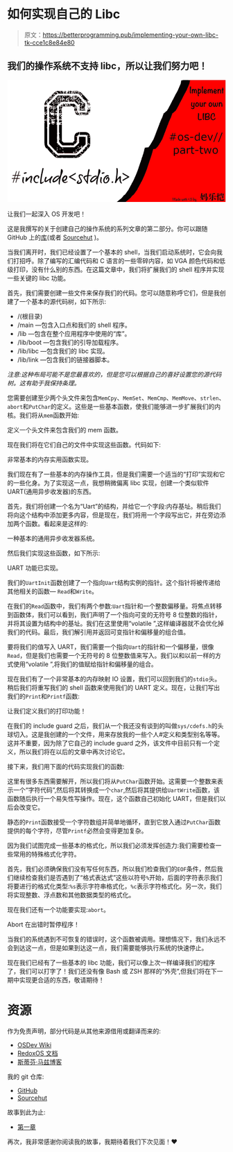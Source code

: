 # 如何实现自己的 Libc

> 原文：<https://betterprogramming.pub/implementing-your-own-libc-tk-cce1c8e84e80>

## 我们的操作系统不支持 libc，所以让我们努力吧！

![](img/db8eb6cf6e541c7c02225bf7ad5ad423.png)

让我们一起深入 OS 开发吧！

这是我撰写的关于创建自己的操作系统的系列文章的第二部分。你可以跟随 GitHub 上的[库](https://github.com/azyklus/sys3)(或者 [Sourcehut](https://git.sr.ht/~azyklus/sys3) )。

当我们离开时，我们已经设置了一个基本的 shell，当我们启动系统时，它会向我们打招呼。除了编写的汇编代码和 C 语言的一些零碎内容，如 VGA 颜色代码和低级打印，没有什么别的东西。在这篇文章中，我们将扩展我们的 shell 程序并实现一些关键的 libc 功能。

首先，我们需要创建一些文件来保存我们的代码。您可以随意称呼它们，但是我创建了一个基本的源代码树，如下所示:

*   /(根目录)
*   /main —包含入口点和我们的 shell 程序。
*   /lib —包含在整个应用程序中使用的“库”。
*   /lib/boot —包含我们的引导加载程序。
*   /lib/libc —包含我们的 libc 实现。
*   /lib/link —包含我们的链接器脚本。

*注意:这种布局可能不是您最喜欢的，但是您可以根据自己的喜好设置您的源代码树。这有助于我保持条理。*

您需要创建至少两个头文件来包含`MemCpy`、`MemSet`、`MemCmp`、`MemMove`、`strlen`、`abort`和`PutChar`的定义。这些是一些基本函数，使我们能够进一步扩展我们的内核。我们将从`mem`函数开始:

定义一个头文件来包含我们的 mem 函数。

现在我们将在它们自己的文件中实现这些函数。代码如下:

非常基本的内存实用函数实现。

我们现在有了一些基本的内存操作工具，但是我们需要一个适当的“打印”实现和它的一些化身。为了实现这一点，我想稍微偏离 libc 实现，创建一个类似软件 UART(通用异步收发器)的东西。

首先，我们将创建一个名为“Uart”的结构，并给它一个字段:内存基址。稍后我们将向这个结构中添加更多内容，但是现在，我们将用一个字段写出它，并在旁边添加两个函数。看起来是这样的:

一种基本的通用异步收发器系统。

然后我们实现这些函数，如下所示:

UART 功能已实现。

我们的`UartInit`函数创建了一个指向`Uart`结构实例的指针。这个指针将被传递给其他相关的函数— `Read`和`Write`。

在我们的`Read`函数中，我们有两个参数:`Uart`指针和一个整数偏移量。将焦点转移到函数体，我们可以看到，我们声明了一个指向可变的无符号 8 位整数的指针，并将其设置为结构中的基址。我们在这里使用“volatile ”,这样编译器就不会优化掉我们的代码。最后，我们解引用并返回可变指针和偏移量的组合值。

要将我们的值写入 UART，我们需要一个指向`Uart`的指针和一个偏移量，很像`Read`，但是我们也需要一个无符号的 8 位整数值来写入。我们以和以前一样的方式使用“volatile ”,将我们的值赋给指针和偏移量的组合。

现在我们有了一个非常基本的内存映射 IO 设置，我们可以回到我们的`stdio`头。稍后我们将重写我们的 shell 函数来使用我们的 UART 定义。现在，让我们写出我们的`Print`和`Printf`函数:

让我们定义我们的打印功能！

在我们的 include guard 之后，我们从一个我还没有谈到的叫做`sys/cdefs.h`的头球切入。这是我创建的一个文件，用来存放我的一些个人#定义和类型别名等等。这并不重要，因为除了它自己的 include guard 之外，该文件中目前只有一个定义，所以我们将在以后的文章中再次讨论它。

接下来，我们用下面的代码实现我们的函数:

这里有很多东西需要解开，所以我们将从`PutChar`函数开始。这需要一个整数来表示一个“字符代码”,然后将其转换成一个`char`,然后将其提供给`UartWrite`函数，该函数随后执行一个易失性写操作。现在，这个函数自己初始化 UART，但是我们以后会改变它。

静态的`Print`函数接受一个字符数组并简单地循环，直到它放入通过`PutChar`函数提供的每个字符，尽管`Printf`必然会变得更加复杂。

因为我们试图完成一些基本的格式化，所以我们必须发挥创造力:我们需要检查一些常用的特殊格式化字符。

首先，我们必须确保我们没有写任何东西，所以我们检查我们的`EOF`条件，然后我们继续检查我们是否遇到了“格式表达式”这些以符号`%`开始，后面的字符表示我们将要进行的格式化类型:`%s`表示字符串格式化，`%c`表示字符格式化。另一次，我们将实现整数、浮点数和其他数据类型的格式化。

现在我们还有一个功能要实现:`abort`。

Abort 在出错时暂停程序！

当我们的系统遇到不可恢复的错误时，这个函数被调用。理想情况下，我们永远不会到达这一点，但是如果到达这一点，我们需要能够执行系统的快速停止。

现在我们已经有了一些基本的 libc 功能，我们可以像上次一样编译我们的程序了，我们可以打字了！我们还没有像 Bash 或 ZSH 那样的“外壳”,但我们将在下一期中实现更合适的东西，敬请期待！

# 资源

作为免责声明，部分代码是从其他来源借用或翻译而来的:

*   [OSDev Wiki](https://wiki.osdev.org/Main_Page)
*   [RedoxOS 文档](https://redox-os.org/docs/)
*   [斯蒂芬·马兹博客](https://osblog.stephenmarz.com/index.html)

我的 git 仓库:

*   [GitHub](https://github.com/azyklus/sys3)
*   [Sourcehut](https://git.sr.ht/~azyklus/sys3)

故事到此为止:

*   [第一章](/how-to-create-your-own-operating-system-bfd2545d2e6d)

再次，我非常感谢你阅读我的故事，我期待着我们下次见面！❤